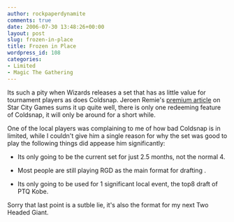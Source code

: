 ```yaml
---
author: rockpaperdynamite
comments: true
date: 2006-07-30 13:48:26+00:00
layout: post
slug: frozen-in-place
title: Frozen in Place
wordpress_id: 108
categories:
- Limited
- Magic The Gathering
---
```


Its such a pity when Wizards releases a set that has as little value for tournament players as does Coldsnap. Jeroen Remie's [premium article](http://www.starcitygames.com/php/news/article/12424.html) on Star City Games sums it up quite well, there is only one redeeming feature of Coldsnap, it will only be around for a short while.

One of the local players was complaining to me of how bad Coldsnap is in limited, while I couldn't give him a single reason for why the set was good to play the following things did appease him significantly:<!-- more -->



	
  * Its only going to be the current set for just 2.5 months, not the normal 4.

	
  * Most people are still playing RGD as the main format for drafting .

	
  * Its only going to be used for 1 significant local event, the top8 draft of PTQ Kobe.


Sorry that last point is a sutble lie, it's also the format for my next Two Headed Giant.
